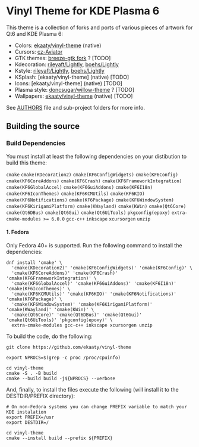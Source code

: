 # Vinyl Theme for KDE Plasma 6

This theme is a collection of forks and ports of various pieces of artwork for Qt6 and KDE Plasma 6:

* Colors: [ekaaty/vinyl-theme](https://github.com/ekaaty/vinyl-theme/tree/main/colors) (native)
* Cursors: [cz-Aviator](https://github.com/charakterziffer/cursor-toolbox/)
* GTK themes: [breeze-gtk fork](#) ? [TODO]
* Kdecoration: [rileyaft/Lightly](https://github.com/rileyaft/Lightly), [boehs/Lightly](https://github.com/boehs/Lightly)
* Kstyle: [rileyaft/Lightly](https://github.com/rileyaft/Lightly), [boehs/Lightly](https://github.com/boehs/Lightly)
* KSplash: [ekaaty/vinyl-theme] (native) [TODO]
* Icons: [ekaaty/vinyl-theme] (native) [TODO]
* Plasma style: [doncsugar/willow-theme](https://github.com/doncsugar/willow-theme) ? [TODO]
* Wallpapers: [ekaaty/vinyl-theme](#) (native) [TODO]

See [AUTHORS](AUTHORS) file and sub-project folders for more info.

## Building the source

### Build Dependencies

You must install at least the following dependencies on your distibution to build this theme:

``cmake``
``cmake(KDecoration2)``
``cmake(KF6ConfigWidgets)``
``cmake(KF6Config)``
``cmake(KF6CoreAddons)``
``cmake(KF6Crash)``
``cmake(KF6FrameworkIntegration)``
``cmake(KF6GlobalAccel)``
``cmake(KF6GuiAddons)``
``cmake(KF6I18n)``
``cmake(KF6IconThemes)``
``cmake(KF6KCMUtils)``
``cmake(KF6KIO)``
``cmake(KF6Notifications)``
``cmake(KF6Package)``
``cmake(KF6WindowSystem)``
``cmake(KF6KirigamiPlatform)``
``cmake(KWayland)``
``cmake(KWin)``
``cmake(Qt6Core)``
``cmake(Qt6DBus)``
``cmake(Qt6Gui)``
``cmake(Qt6UiTools)``
``pkgconfig(epoxy)``
``extra-cmake-modules >= 6.0.0``
``gcc-c++``
``inkscape``
``xcursorgen``
``unzip``

#### 1. Fedora

Only Fedora 40+ is supported.
Run the following command to install the dependencies:

```shell
dnf install 'cmake' \
  'cmake(KDecoration2)' 'cmake(KF6ConfigWidgets)' 'cmake(KF6Config)' \
  'cmake(KF6CoreAddons)' 'cmake(KF6Crash)' 'cmake(KF6FrameworkIntegration)' \
  'cmake(KF6GlobalAccel)' 'cmake(KF6GuiAddons)' 'cmake(KF6I18n)' 'cmake(KF6IconThemes)' \
  'cmake(KF6KCMUtils)' 'cmake(KF6KIO)' 'cmake(KF6Notifications)' 'cmake(KF6Package)' \
  'cmake(KF6WindowSystem)' 'cmake(KF6KirigamiPlatform)' 'cmake(KWayland)' 'cmake(KWin)' \
  'cmake(Qt6Core)' 'cmake(Qt6DBus)' 'cmake(Qt6Gui)' 'cmake(Qt6UiTools)' 'pkgconfig(epoxy)' \
  extra-cmake-modules gcc-c++ inkscape xcursorgen unzip
```

To build the code, do the following:

```shell
git clone https://github.com/ekaaty/vinyl-theme

export NPROCS=$(grep -c proc /proc/cpuinfo)

cd vinyl-theme
cmake -S . -B build
cmake --build build -j${NPROCS} --verbose
```

And, finally, to install the files execute the following (will install it to the DESTDIR/PREFIX
directory):

```shell
# On non-Fedora systems you can change PREFIX variable to match your KDE instalation
export PREFIX=/usr
export DESTDIR=/

cd vinyl-theme
cmake --install build --prefix ${PREFIX}
```
